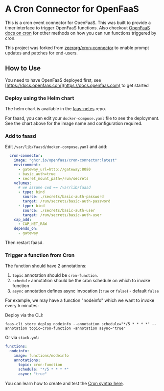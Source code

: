 # A Cron Connector for OpenFaaS

This is a cron event connector for OpenFaaS. This was built to provide a timer interface to trigger OpenFaaS functions. Also checkout [OpenFaaS docs on cron](https://docs.openfaas.com/reference/cron/) for other methods on how you can run functions triggered by cron.

This project was forked from [zeerorg/cron-connector](https://github.com/openfaas/cron-connector) to enable prompt updates and patches for end-users.

## How to Use

You need to have OpenFaaS deployed first, see [https://docs.openfaas.com](https://docs.openfaas.com) to get started

### Deploy using the Helm chart

The helm chart is available in the [faas-netes](https://github.com/openfaas/faas-netes/tree/master/chart/cron-connector) repo.

For faasd, you can edit your `docker-compose.yaml` file to see the deployment. See the chart above for the image name and configuration required.

### Add to faasd

Edit `/var/lib/faasd/docker-compose.yaml` and add:

```yaml
  cron-connector:
    image: "ghcr.io/openfaas/cron-connector:latest"
    environment:
      - gateway_url=http://gateway:8080
      - basic_auth=true
      - secret_mount_path=/run/secrets
    volumes:
      # we assume cwd == /var/lib/faasd
      - type: bind
        source: ./secrets/basic-auth-password
        target: /run/secrets/basic-auth-password
      - type: bind
        source: ./secrets/basic-auth-user
        target: /run/secrets/basic-auth-user
    cap_add:
      - CAP_NET_RAW
    depends_on:
      - gateway
```

Then restart faasd.
### Trigger a function from Cron

The function should have 2 annotations:

1. `topic` annotation should be `cron-function`.
2. `schedule` annotation should be the cron schedule on which to invoke function
3. `async` annotation defines async invocation (`true` or `false`) - default `false`

For example, we may have a function "nodeinfo" which we want to invoke every 5 minutes:

Deploy via the CLI:

```
faas-cli store deploy nodeinfo --annotation schedule="*/5 * * * *" --annotation topic=cron-function -annotation async="true"
```

Or via `stack.yml`:

```yaml
functions:
  nodeinfo:
    image: functions/nodeinfo
    annotations:
      topic: cron-function
      schedule: "*/5 * * * *"
      async: "true"
```

You can learn how to create and test the [Cron syntax here](https://crontab.guru/every-5-minutes).

